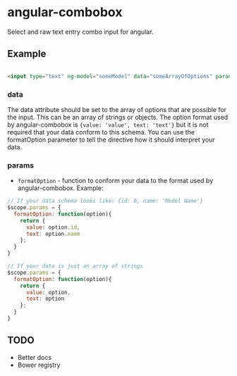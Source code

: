 angular-combobox
================

Select and raw text entry combo input for angular.

## Example

```html

<input type="text" ng-model="someModel" data="someArrayOfOptions" params="params">
```

### data

The data attribute should be set to the array of options that are possible for the input. This can be an array of strings or objects. The option format used by angular-combobox is `{value: 'value', text: 'text'}` but it is not required that your data conform to this schema. You can use the formatOption parameter to tell the directive how it should interpret your data.

### params

* `formatOption` - function to conform your data to the format used by angular-combobox. Example:
```javascript
// If your data schema looks like: {id: 0, name: 'Model Name'}
$scope.params = {
  formatOption: function(option){
    return {
      value: option.id,
      text: option.name
    };
  }
}

// If your data is just an array of strings
$scope.params = {
  formatOption: function(option){
    return {
      value: option,
      text: option
    };
  }
}
```

## TODO

* Better docs
* Bower registry
